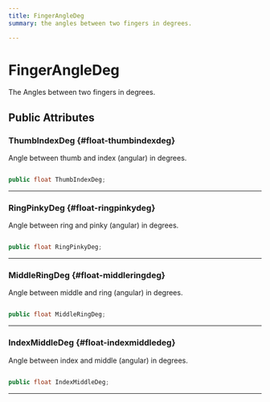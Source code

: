 ```yaml
---
title: FingerAngleDeg
summary: the angles between two fingers in degrees. 

---
```


# FingerAngleDeg




The Angles between two fingers in degrees.   





## Public Attributes

### ThumbIndexDeg {#float-thumbindexdeg}

Angle between thumb and index (angular) in degrees. 

```csharp

public float ThumbIndexDeg;

```






-----------

### RingPinkyDeg {#float-ringpinkydeg}

Angle between ring and pinky (angular) in degrees. 

```csharp

public float RingPinkyDeg;

```






-----------

### MiddleRingDeg {#float-middleringdeg}

Angle between middle and ring (angular) in degrees. 

```csharp

public float MiddleRingDeg;

```






-----------

### IndexMiddleDeg {#float-indexmiddledeg}

Angle between index and middle (angular) in degrees. 

```csharp

public float IndexMiddleDeg;

```






-----------


